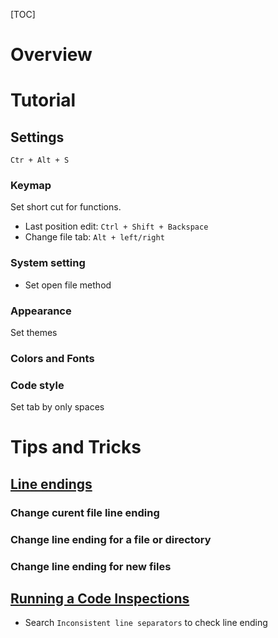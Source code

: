 [TOC]

# Overview



# Tutorial
## Settings
`Ctr + Alt + S`

### Keymap
Set short cut for functions.

- Last position edit: `Ctrl + Shift + Backspace`
- Change file tab: `Alt + left/right`

### System setting
- Set open file method


### Appearance
Set themes

### Colors and Fonts


### Code style
Set tab by only spaces


# Tips and Tricks
## [Line endings](https://www.jetbrains.com/phpstorm/help/configuring-line-separators.html)
### Change curent file line ending

### Change line ending for a file or directory

### Change line ending for new files

## [Running a Code Inspections](https://www.jetbrains.com/phpstorm/help/running-inspections.html)
- Search `Inconsistent line separators` to check line ending